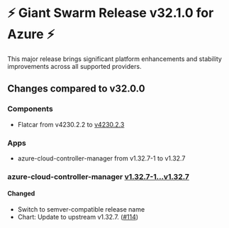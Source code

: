 # :zap: Giant Swarm Release v32.1.0 for Azure :zap:

This major release brings significant platform enhancements and stability improvements across all supported providers.

## Changes compared to v32.0.0

### Components

- Flatcar from v4230.2.2 to [v4230.2.3](https://www.flatcar-linux.org/releases/#release-4230.2.3)

### Apps

- azure-cloud-controller-manager from v1.32.7-1 to v1.32.7

### azure-cloud-controller-manager [v1.32.7-1...v1.32.7](https://github.com/giantswarm/azure-cloud-controller-manager-app/compare/v1.32.7-1...v1.32.7)

#### Changed

- Switch to semver-compatible release name
- Chart: Update to upstream v1.32.7. ([#114](https://github.com/giantswarm/azure-cloud-controller-manager-app/pull/114))
